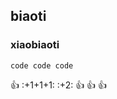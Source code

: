 ## biaoti
### xiaobiaoti

```
code code code
```

:+1:
:+1+1+1:
:+2:
:+1: :+1: :+1:


<script type="text/javascript">
  debugger
  window.onload=function(){
  debugger
  document.getElementsByClassName("markdown-body")[0].children[0].remove()
  }  
</script>
